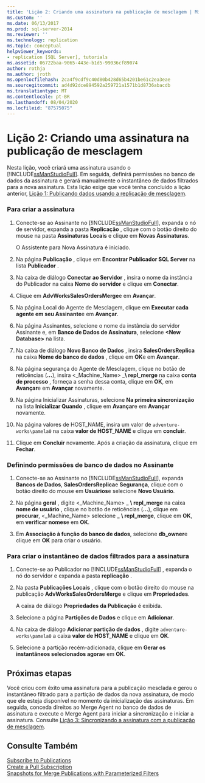 ```yaml
---
title: 'Lição 2: Criando uma assinatura na publicação de mesclagem | Microsoft Docs'
ms.custom: ''
ms.date: 06/13/2017
ms.prod: sql-server-2014
ms.reviewer: ''
ms.technology: replication
ms.topic: conceptual
helpviewer_keywords:
- replication [SQL Server], tutorials
ms.assetid: 06722baa-9065-443e-b1d5-99036cf89074
author: rothja
ms.author: jroth
ms.openlocfilehash: 2ca4f9cdf9c40d80b428d65b4201be61c2ea3eae
ms.sourcegitcommit: ad4d92dce894592a259721a1571b1d8736abacdb
ms.translationtype: MT
ms.contentlocale: pt-BR
ms.lasthandoff: 08/04/2020
ms.locfileid: "87575075"
---
```

# <a name="lesson-2-creating-a-subscription-to-the-merge-publication"></a>Lição 2: Criando uma assinatura na publicação de mesclagem
  Nesta lição, você criará uma assinatura usando o [!INCLUDE[ssManStudioFull](../../includes/ssmanstudiofull-md.md)]. Em seguida, definirá permissões no banco de dados da assinatura e gerará manualmente o instantâneo de dados filtrados para a nova assinatura. Esta lição exige que você tenha concluído a lição anterior, [Lição 1: Publicando dados usando a replicação de mesclagem](lesson-1-publishing-data-using-merge-replication.md).  
  
### <a name="to-create-the-subscription"></a>Para criar a assinatura  
  
1.  Conecte-se ao Assinante no [!INCLUDE[ssManStudioFull](../../includes/ssmanstudiofull-md.md)], expanda o nó de servidor, expanda a pasta **Replicação** , clique com o botão direito do mouse na pasta **Assinaturas Locais** e clique em **Novas Assinaturas**.  
  
     O Assistente para Nova Assinatura é iniciado.  
  
2.  Na página **Publicação** , clique em **Encontrar Publicador SQL Server** na lista **Publicador** .  
  
3.  Na caixa de diálogo **Conectar ao Servidor** , insira o nome da instância do Publicador na caixa **Nome do servidor** e clique em **Conectar**.  
  
4.  Clique em **AdvWorksSalesOrdersMerge**e em **Avançar**.  
  
5.  Na página Local do Agente de Mesclagem, clique em **Executar cada agente em seu Assinante**e em **Avançar**.  
  
6.  Na página Assinantes, selecione o nome da instância do servidor Assinante e, em **Banco de Dados de Assinatura**, selecione **\<New Database>** na lista.  
  
7.  Na caixa de diálogo **Novo Banco de Dados** , insira **SalesOrdersReplica** na caixa **Nome do banco de dados** , clique em **OK**e em **Avançar**.  
  
8.  Na página segurança do Agente de Mesclagem, clique no botão de reticências (**...**), insira \<_Machine_Name> _**\ repl_merge** na caixa **conta de processo** , forneça a senha dessa conta, clique em **OK**, em **Avançar**e em **Avançar** novamente.  
  
9. Na página Inicializar Assinaturas, selecione **Na primeira sincronização** na lista **Inicializar Quando** , clique em **Avançar**e em **Avançar** novamente.  
  
10. Na página valores de HOST_NAME, insira um valor de `adventure-works\pamela0` na caixa **valor de HOST_NAME** e clique em **concluir**.  
  
11. Clique em **Concluir** novamente. Após a criação da assinatura, clique em **Fechar**.  
  
### <a name="setting-database-permissions-at-the-subscriber"></a>Definindo permissões de banco de dados no Assinante  
  
1.  Conecte-se ao Assinante no [!INCLUDE[ssManStudioFull](../../includes/ssmanstudiofull-md.md)], expanda **Bancos de Dados**, **SalesOrdersReplica**e **Segurança**, clique com o botão direito do mouse em **Usuários**e selecione **Novo Usuário**.  
  
2.  Na página **geral** , digite \<_Machine_Name> _ **\ repl_merge** na caixa **nome de usuário** , clique no botão de reticências (**...**), clique em **procurar**, \<_Machine_Name> selecione _ **\ repl_merge**, clique em **OK**, em **verificar nomes**e em **OK**.  
  
3.  Em **Associação à função do banco de dados**, selecione **db_owner**e clique em **OK** para criar o usuário.  
  
### <a name="to-create-the-filtered-data-snapshot-for-the-subscription"></a>Para criar o instantâneo de dados filtrados para a assinatura  
  
1.  Conecte-se ao Publicador no [!INCLUDE[ssManStudioFull](../../includes/ssmanstudiofull-md.md)] , expanda o nó do servidor e expanda a pasta **replicação** .  
  
2.  Na pasta **Publicações Locais** , clique com o botão direito do mouse na publicação **AdvWorksSalesOrdersMerge** e clique em **Propriedades**.  
  
     A caixa de diálogo **Propriedades da Publicação** é exibida.  
  
3.  Selecione a página **Partições de Dados** e clique em **Adicionar**.  
  
4.  Na caixa de diálogo **Adicionar partição de dados** , digite `adventure-works\pamela0` a caixa **valor de HOST_NAME** e clique em **OK**.  
  
5.  Selecione a partição recém-adicionada, clique em **Gerar os instantâneos selecionados agora**e em **OK**.  
  
## <a name="next-steps"></a>Próximas etapas  
 Você criou com êxito uma assinatura para a publicação mesclada e gerou o instantâneo filtrado para a partição de dados da nova assinatura, de modo que ele esteja disponível no momento da inicialização das assinaturas. Em seguida, conceda direitos ao Merge Agent no banco de dados de assinatura e execute o Merge Agent para iniciar a sincronização e iniciar a assinatura. Consulte [Lição 3: Sincronizando a assinatura com a publicação de mesclagem](lesson-3-synchronizing-the-subscription-to-the-merge-publication.md).  
  
## <a name="see-also"></a>Consulte Também  
 [Subscribe to Publications](subscribe-to-publications.md)   
 [Create a Pull Subscription](create-a-pull-subscription.md)   
 [Snapshots for Merge Publications with Parameterized Filters](snapshots-for-merge-publications-with-parameterized-filters.md)  
  
  
